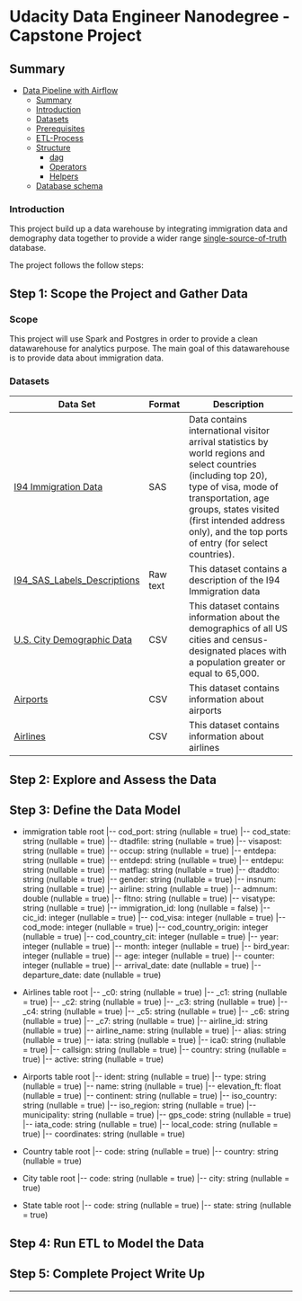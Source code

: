# Udacity Data Engineer Nanodegree - Capstone Project

## Summary

- [Data Pipeline with Airflow](#data-pipeline-with-airflow)
  - [Summary](#summary)
  - [Introduction](#introduction)
  - [Datasets](#datasets)
  - [Prerequisites](#prerequisites)
  - [ETL-Process](#etl-process)
  - [Structure](#structure)
    - [dag](#dag)
    - [Operators](#operators)
    - [Helpers](#helpers)
  - [Database schema](#database-schema)

### Introduction
This project build up a data warehouse by integrating immigration data and demography data together to provide a wider range [single-source-of-truth](https://en.wikipedia.org/wiki/Single_source_of_truth) database.


The project follows the follow steps:

## Step 1: Scope the Project and Gather Data

### Scope

This project will use Spark and Postgres in order to provide a clean datawarehouse for analytics purpose.
The main goal of this datawarehouse is to provide data about immigration data.

### Datasets

| Data Set | Format | Description |
| ---      | ---    | ---         |
|[I94 Immigration Data](https://travel.trade.gov/research/reports/i94/historical/2016.html)| SAS | Data contains international visitor arrival statistics by world regions and select countries (including top 20), type of visa, mode of transportation, age groups, states visited (first intended address only), and the top ports of entry (for select countries).|
|[I94_SAS_Labels_Descriptions](https://openflights.org/data.html)| Raw text | This dataset contains a description of the I94 Immigration data|
|[U.S. City Demographic Data](https://public.opendatasoft.com/explore/dataset/us-cities-demographics/export/)| CSV | This dataset contains information about the demographics of all US cities and census-designated places with a population greater or equal to 65,000.|
|[Airports](https://datahub.io/core/airport-codes#data)| CSV | This dataset contains information about airports|
|[Airlines](https://openflights.org/data.html#airline)| CSV | This dataset contains information about airlines|

## Step 2: Explore and Assess the Data




## Step 3: Define the Data Model

- immigration table
      root
      |-- cod_port: string (nullable = true)
      |-- cod_state: string (nullable = true)
      |-- dtadfile: string (nullable = true)
      |-- visapost: string (nullable = true)
      |-- occup: string (nullable = true)
      |-- entdepa: string (nullable = true)
      |-- entdepd: string (nullable = true)
      |-- entdepu: string (nullable = true)
      |-- matflag: string (nullable = true)
      |-- dtaddto: string (nullable = true)
      |-- gender: string (nullable = true)
      |-- insnum: string (nullable = true)
      |-- airline: string (nullable = true)
      |-- admnum: double (nullable = true)
      |-- fltno: string (nullable = true)
      |-- visatype: string (nullable = true)
      |-- immigration_id: long (nullable = false)
      |-- cic_id: integer (nullable = true)
      |-- cod_visa: integer (nullable = true)
      |-- cod_mode: integer (nullable = true)
      |-- cod_country_origin: integer (nullable = true)
      |-- cod_country_cit: integer (nullable = true)
      |-- year: integer (nullable = true)
      |-- month: integer (nullable = true)
      |-- bird_year: integer (nullable = true)
      |-- age: integer (nullable = true)
      |-- counter: integer (nullable = true)
      |-- arrival_date: date (nullable = true)
      |-- departure_date: date (nullable = true)

- Airlines table
      root
      |-- _c0: string (nullable = true)
      |-- _c1: string (nullable = true)
      |-- _c2: string (nullable = true)
      |-- _c3: string (nullable = true)
      |-- _c4: string (nullable = true)
      |-- _c5: string (nullable = true)
      |-- _c6: string (nullable = true)
      |-- _c7: string (nullable = true)
      |-- airline_id: string (nullable = true)
      |-- airline_name: string (nullable = true)
      |-- alias: string (nullable = true)
      |-- iata: string (nullable = true)
      |-- ica0: string (nullable = true)
      |-- callsign: string (nullable = true)
      |-- country: string (nullable = true)
      |-- active: string (nullable = true)

- Airports table
      root
      |-- ident: string (nullable = true)
      |-- type: string (nullable = true)
      |-- name: string (nullable = true)
      |-- elevation_ft: float (nullable = true)
      |-- continent: string (nullable = true)
      |-- iso_country: string (nullable = true)
      |-- iso_region: string (nullable = true)
      |-- municipality: string (nullable = true)
      |-- gps_code: string (nullable = true)
      |-- iata_code: string (nullable = true)
      |-- local_code: string (nullable = true)
      |-- coordinates: string (nullable = true)

- Country table
      root
      |-- code: string (nullable = true)
      |-- country: string (nullable = true)

- City table
      root
      |-- code: string (nullable = true)
      |-- city: string (nullable = true)

- State table
      root
      |-- code: string (nullable = true)
      |-- state: string (nullable = true)

## Step 4: Run ETL to Model the Data
## Step 5: Complete Project Write Up

---
